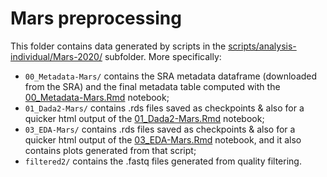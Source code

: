 # Mars preprocessing

This folder contains data generated by scripts in the [scripts/analysis-individual/Mars-2020/](../../../scripts/analysis-individual/Mars-2020/) subfolder. More specifically:
- `00_Metadata-Mars/` contains the SRA metadata dataframe (downloaded from the SRA) and the final metadata table computed with the [00_Metadata-Mars.Rmd](../../../scripts/analysis-individual/Mars-2020/00_Metadata-Mars.Rmd) notebook;
- `01_Dada2-Mars/` contains .rds files saved as checkpoints & also for a quicker html output of the [01_Dada2-Mars.Rmd](../../../scripts/analysis-individual/Mars-2020/01_Dada2-Mars.Rmd) notebook;
- `03_EDA-Mars/` contains .rds files saved as checkpoints & also for a quicker html output of the [03_EDA-Mars.Rmd](../../../scripts/analysis-individual/Mars-2020/03_EDA-Mars.Rmd) notebook, and it also contains plots generated from that script;
- `filtered2/` contains the .fastq files generated from quality filtering.
